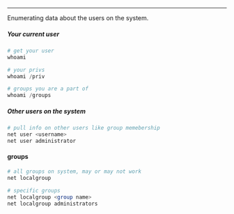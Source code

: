 -- -
Enumerating data about the users on the system. 
##### Your current user
```powershell
# get your user
whoami

# your privs
whoami /priv

# groups you are a part of
whoami /groups
```
##### Other users on the system
```powershell
# pull info on other users like group memebership
net user <username>
net user administrator
```
#### groups
```powershell
# all groups on system, may or may not work
net localgroup

# specific groups
net localgroup <group name> 
net localgroup administrators
```